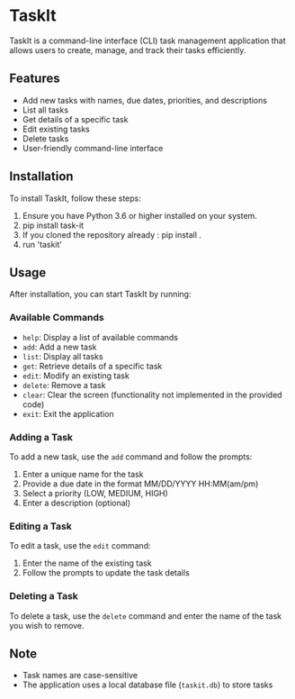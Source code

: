 # TaskIt

TaskIt is a command-line interface (CLI) task management application that allows users to create, manage, and track their tasks efficiently.

## Features

- Add new tasks with names, due dates, priorities, and descriptions
- List all tasks
- Get details of a specific task
- Edit existing tasks
- Delete tasks
- User-friendly command-line interface

## Installation

To install TaskIt, follow these steps:

1. Ensure you have Python 3.6 or higher installed on your system.
2. pip install task-it
3. If you cloned the repository already : pip install .
4. run 'taskit'

## Usage

After installation, you can start TaskIt by running:

### Available Commands

- `help`: Display a list of available commands
- `add`: Add a new task
- `list`: Display all tasks
- `get`: Retrieve details of a specific task
- `edit`: Modify an existing task
- `delete`: Remove a task
- `clear`: Clear the screen (functionality not implemented in the provided code)
- `exit`: Exit the application

### Adding a Task

To add a new task, use the `add` command and follow the prompts:

1. Enter a unique name for the task
2. Provide a due date in the format MM/DD/YYYY HH:MM(am/pm)
3. Select a priority (LOW, MEDIUM, HIGH)
4. Enter a description (optional)

### Editing a Task

To edit a task, use the `edit` command:

1. Enter the name of the existing task
2. Follow the prompts to update the task details

### Deleting a Task

To delete a task, use the `delete` command and enter the name of the task you wish to remove.

## Note

- Task names are case-sensitive
- The application uses a local database file (`taskit.db`) to store tasks
